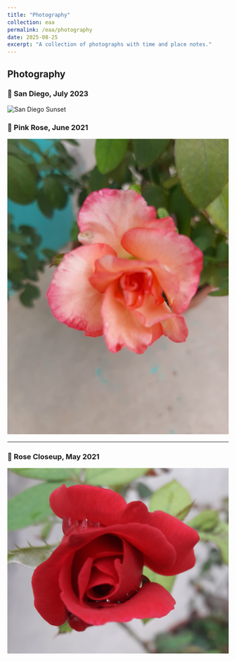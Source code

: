 ```yaml
---
title: "Photography"
collection: eaa
permalink: /eaa/photography
date: 2025-08-25
excerpt: "A collection of photographs with time and place notes."
---
```


## Photography

### 🌇 San Diego, July 2023  
<img src="{{ '/images/eaa/2023-07-22_photo_san_diego.jpg' | relative_url }}" alt="San Diego Sunset" width="600">


### 🌸 Pink Rose, June 2021  
![Pink Rose](/images/eaa/2021-06-29-photo_pink_rose.jpg)

---

### 🌹 Rose Closeup, May 2021  
![Rose](/images/eaa/2021-05-31_photography_rose.jpg)
